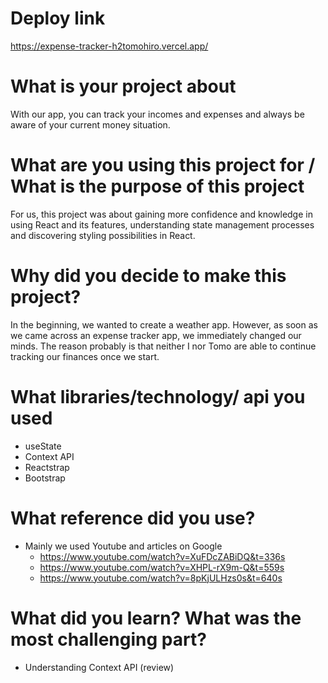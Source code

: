 # Deploy link
https://expense-tracker-h2tomohiro.vercel.app/

# What is your project about
With our app, you can track your incomes and expenses and always be aware of your current money situation.

# What are you using this project for / What is the purpose of this project
For us, this project was about gaining more confidence and knowledge in using React and its features, understanding state management processes and discovering styling possibilities in React.

# Why did you decide to make this project?
In the beginning, we wanted to create a weather app. However, as soon as we came across an expense tracker app, we immediately changed our minds. The reason probably is that neither I nor Tomo are able to continue tracking our finances once we start.

# What libraries/technology/ api you used
- useState
- Context API
- Reactstrap
- Bootstrap

# What reference did you use?
- Mainly we used Youtube and articles on Google
  - https://www.youtube.com/watch?v=XuFDcZABiDQ&t=336s
  - https://www.youtube.com/watch?v=XHPL-rX9m-Q&t=559s
  - https://www.youtube.com/watch?v=8pKjULHzs0s&t=640s

# What did you learn? What was the most challenging part?
- Understanding Context API (review)
